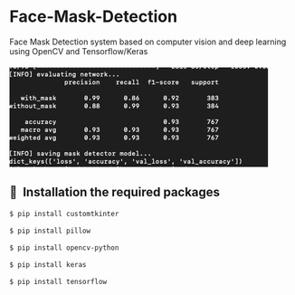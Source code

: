 # Face-Mask-Detection
Face Mask Detection system based on computer vision and deep learning using OpenCV and Tensorflow/Keras
####          
![](https://github.com/chandrikadeb7/Face-Mask-Detection/blob/master/Readme_images/Screenshot%202020-06-01%20at%209.48.27%20PM.png)
####      
## 🚀&nbsp; Installation the required packages
```
$ pip install customtkinter
```
```
$ pip install pillow
```
```
$ pip install opencv-python
```
```
$ pip install keras
```
```
$ pip install tensorflow
```
